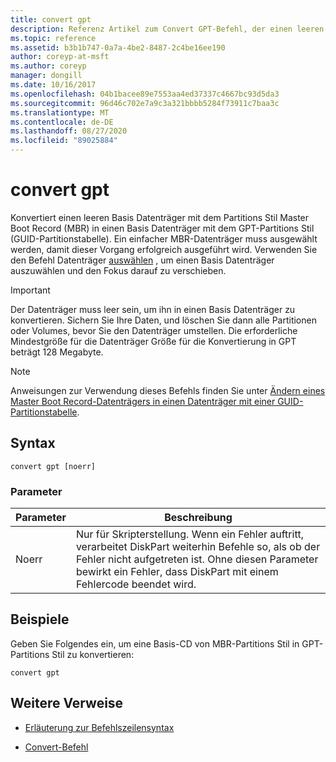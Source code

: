 ```yaml
---
title: convert gpt
description: Referenz Artikel zum Convert GPT-Befehl, der einen leeren Basis Datenträger mit dem Partitions Stil Master Boot Record (MBR) in einen Basis Datenträger mit dem GPT-Partitions Stil (GUID-Partitionstabelle) konvertiert.
ms.topic: reference
ms.assetid: b3b1b747-0a7a-4be2-8487-2c4be16ee190
author: coreyp-at-msft
ms.author: coreyp
manager: dongill
ms.date: 10/16/2017
ms.openlocfilehash: 04b1bacee89e7553aa4ed37337c4667bc93d5da3
ms.sourcegitcommit: 96d46c702e7a9c3a321bbbb5284f73911c7baa3c
ms.translationtype: MT
ms.contentlocale: de-DE
ms.lasthandoff: 08/27/2020
ms.locfileid: "89025884"
---
```

# <a name="convert-gpt"></a>convert gpt

Konvertiert einen leeren Basis Datenträger mit dem Partitions Stil Master Boot Record (MBR) in einen Basis Datenträger mit dem GPT-Partitions Stil (GUID-Partitionstabelle). Ein einfacher MBR-Datenträger muss ausgewählt werden, damit dieser Vorgang erfolgreich ausgeführt wird. Verwenden Sie den Befehl Datenträger [auswählen](select-disk.md) , um einen Basis Datenträger auszuwählen und den Fokus darauf zu verschieben.

> [!IMPORTANT]
> Der Datenträger muss leer sein, um ihn in einen Basis Datenträger zu konvertieren. Sichern Sie Ihre Daten, und löschen Sie dann alle Partitionen oder Volumes, bevor Sie den Datenträger umstellen. Die erforderliche Mindestgröße für die Datenträger Größe für die Konvertierung in GPT beträgt 128 Megabyte.

> [!NOTE]
> Anweisungen zur Verwendung dieses Befehls finden Sie unter [Ändern eines Master Boot Record-Datenträgers in einen Datenträger mit einer GUID-Partitionstabelle](/previous-versions/windows/it-pro/windows-server-2008-r2-and-2008/cc725671(v=ws.11)).

## <a name="syntax"></a>Syntax

```
convert gpt [noerr]
```

### <a name="parameters"></a>Parameter

| Parameter | Beschreibung |
| --------- | ----------- |
| Noerr | Nur für Skripterstellung. Wenn ein Fehler auftritt, verarbeitet DiskPart weiterhin Befehle so, als ob der Fehler nicht aufgetreten ist. Ohne diesen Parameter bewirkt ein Fehler, dass DiskPart mit einem Fehlercode beendet wird. |

## <a name="examples"></a>Beispiele

Geben Sie Folgendes ein, um eine Basis-CD von MBR-Partitions Stil in GPT-Partitions Stil zu konvertieren:

```
convert gpt
```

## <a name="additional-references"></a>Weitere Verweise

- [Erläuterung zur Befehlszeilensyntax](command-line-syntax-key.md)

- [Convert-Befehl](convert.md)
